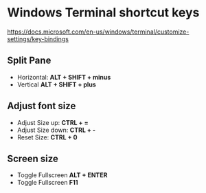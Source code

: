 # Windows Terminal shortcut keys

https://docs.microsoft.com/en-us/windows/terminal/customize-settings/key-bindings

## Split Pane
- Horizontal: **ALT + SHIFT + minus**
- Vertical **ALT + SHIFT + plus**

## Adjust font size
- Adjust Size up: **CTRL + =**
- Adjust Size down: **CTRL + -**
- Reset Size: **CTRL + 0**

## Screen size
- Toggle Fullscreen **ALT + ENTER**
- Toggle Fullscreen **F11**

